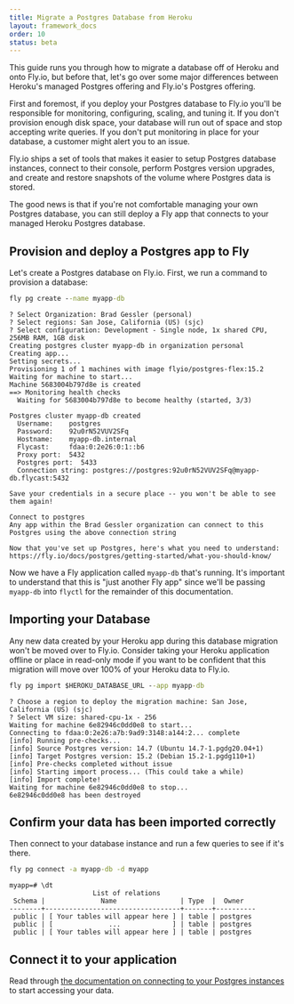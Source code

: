 ```yaml
---
title: Migrate a Postgres Database from Heroku
layout: framework_docs
order: 10
status: beta
---
```


This guide runs you through how to migrate a database off of Heroku and onto Fly.io, but before that, let's go over some major differences between Heroku's managed Postgres offering and Fly.io's Postgres offering.

First and foremost, if you deploy your Postgres database to Fly.io you'll be responsible for monitoring, configuring, scaling, and tuning it. If you don't provision enough disk space, your database will run out of space and stop accepting write queries. If you don't put monitoring in place for your database, a customer might alert you to an issue.

Fly.io ships a set of tools that makes it easier to setup Postgres database instances, connect to their console, perform Postgres version upgrades, and create and restore snapshots of the volume where Postgres data is stored.

The good news is that if you're not comfortable managing your own Postgres database, you can still deploy a Fly app that connects to your managed Heroku Postgres database.

## Provision and deploy a Postgres app to Fly

Let's create a Postgres database on Fly.io. First, we run a command to provision a database:

```cmd
fly pg create --name myapp-db
```
```output
? Select Organization: Brad Gessler (personal)
? Select regions: San Jose, California (US) (sjc)
? Select configuration: Development - Single node, 1x shared CPU, 256MB RAM, 1GB disk
Creating postgres cluster myapp-db in organization personal
Creating app...
Setting secrets...
Provisioning 1 of 1 machines with image flyio/postgres-flex:15.2
Waiting for machine to start...
Machine 5683004b797d8e is created
==> Monitoring health checks
  Waiting for 5683004b797d8e to become healthy (started, 3/3)

Postgres cluster myapp-db created
  Username:    postgres
  Password:    92u0rN52VUV2SFq
  Hostname:    myapp-db.internal
  Flycast:     fdaa:0:2e26:0:1::b6
  Proxy port:  5432
  Postgres port:  5433
  Connection string: postgres://postgres:92u0rN52VUV2SFq@myapp-db.flycast:5432

Save your credentials in a secure place -- you won't be able to see them again!

Connect to postgres
Any app within the Brad Gessler organization can connect to this Postgres using the above connection string

Now that you've set up Postgres, here's what you need to understand: https://fly.io/docs/postgres/getting-started/what-you-should-know/
```

Now we have a Fly application called `myapp-db` that's running. It's important to understand that this is "just another Fly app" since we'll be passing `myapp-db` into `flyctl` for the remainder of this documentation.

## Importing your Database

<aside class="callout">
  Any new data created by your Heroku app during this database migration won't be moved over to Fly.io. Consider taking your Heroku application offline or place in read-only mode if you want to be confident that this migration will move over 100% of your Heroku data to Fly.io.
</aside>

```cmd
fly pg import $HEROKU_DATABASE_URL --app myapp-db
```
```output
? Choose a region to deploy the migration machine: San Jose, California (US) (sjc)
? Select VM size: shared-cpu-1x - 256
Waiting for machine 6e82946c0dd0e8 to start...
Connecting to fdaa:0:2e26:a7b:9ad9:3148:a144:2... complete
[info] Running pre-checks...
[info] Source Postgres version: 14.7 (Ubuntu 14.7-1.pgdg20.04+1)
[info] Target Postgres version: 15.2 (Debian 15.2-1.pgdg110+1)
[info] Pre-checks completed without issue
[info] Starting import process... (This could take a while)
[info] Import complete!
Waiting for machine 6e82946c0dd0e8 to stop...
6e82946c0dd0e8 has been destroyed
```

## Confirm your data has been imported correctly

Then connect to your database instance and run a few queries to see if it's there.

```cmd
fly pg connect -a myapp-db -d myapp
```
```output
myapp=# \dt
                     List of relations
 Schema |              Name                | Type  |  Owner
--------+----------------------------------+-------+----------
 public | [ Your tables will appear here ] | table | postgres
 public | [              ...             ] | table | postgres
 public | [ Your tables will appear here ] | table | postgres
```

## Connect it to your application

Read through [the documentation on connecting to your Postgres instances](/docs/postgres/connecting) to start accessing your data.

